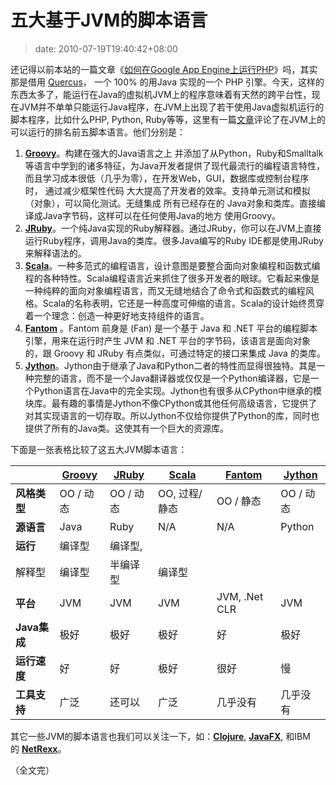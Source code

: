 # 五大基于JVM的脚本语言
>date: 2010-07-19T19:40:42+08:00


还记得以前本站的一篇文章《[如何在Google App Engine上运行PHP](https://coolshell.cn/articles/531.html)》吗，其实那是借用 [Quercus](http://www.caucho.com/resin-3.0/quercus/)， 一个 100% 的用Java 实现的一个 PHP 引擎。今天，这样的东西太多了，能运行在Java的虚拟机JVM上的程序意味着有天然的跨平台性，现在JVM并不单单只能运行Java程序，在JVM上出现了若干使用Java虚拟机运行的脚本程序，比如什么PHP, Python, Ruby等等，这里有一篇[文章](http://infoworld.com/d/developer-world/top-five-scripting-languages-the-jvm-855)评论了在JVM上的可以运行的排名前五脚本语言。他们分别是：


1. [**Groovy**](http://groovy.codehaus.org/)。构建在强大的Java语言之上 并添加了从Python，Ruby和Smalltalk等语言中学到的诸多特征，为Java开发者提供了现代最流行的编程语言特性，而且学习成本很低（几乎为零），在开发Web，GUI，数据库或控制台程序时， 通过减少框架性代码 大大提高了开发者的效率。支持单元测试和模拟（对象），可以简化测试。无缝集成 所有已经存在的 Java对象和类库。直接编译成Java字节码，这样可以在任何使用Java的地方 使用Groovy。
2. [**JRuby**](http://jruby.org/)。一个纯Java实现的Ruby解释器。通过JRuby，你可以在JVM上直接运行Ruby程序，调用Java的类库。很多Java编写的Ruby IDE都是使用JRuby来解释语法的。
3. [**Scala**](http://www.scala-lang.org/)。一种多范式的编程语言，设计意图是要整合面向对象编程和函数式编程的各种特性。Scala编程语言近来抓住了很多开发者的眼球。它看起来像是一种纯粹的面向对象编程语言，而又无缝地结合了命令式和函数式的编程风格。Scala的名称表明，它还是一种高度可伸缩的语言。Scala的设计始终贯穿着一个理念：创造一种更好地支持组件的语言。
4. [**Fantom**](http://fantom.org/) 。Fantom 前身是 (Fan) 是一个基于 Java 和 .NET 平台的编程脚本引擎，用来在运行时产生 JVM 和 .NET 平台的字节码，该语言是面向对象的，跟 Groovy 和 JRuby 有点类似，可通过特定的接口来集成 Java 的类库。
5. [**Jython**](http://www.jython.org/)。Jython由于继承了Java和Python二者的特性而显得很独特。其是一种完整的语言，而不是一个Java翻译器或仅仅是一个Python编译器，它是一个Python语言在Java中的完全实现。Jython也有很多从CPython中继承的模块库。最有趣的事情是Jython不像CPython或其他任何高级语言，它提供了对其实现语言的一切存取。所以Jython不仅给你提供了Python的库，同时也提供了所有的Java类。这使其有一个巨大的资源库。




下面是一张表格比较了这五大JVM脚本语言：





|  | [**Groovy**](http://groovy.codehaus.org/) | [**JRuby**](http://jruby.org/) | [**Scala**](http://www.scala-lang.org/) | [**Fantom**](http://fantom.org/) | [**Jython**](http://www.jython.org/) |
| --- | --- | --- | --- | --- | --- |
| **风格类型** | OO / 动态 | OO / 动态 | OO, 过程/ 静态 | OO / 静态 | OO / 动态 |
| **源语言** | Java | Ruby | N/A | N/A | Python |
| **运行** | 编译型 | 编译型,
解释型 | 编译型 | 半编译型 | 编译型 |
| **平台** | JVM | JVM | JVM | JVM, .Net CLR | JVM |
| **Java集成** | 极好 | 极好 | 极好 | 好 | 极好 |
| **运行速度** | 好 | 好 | 极好 | 很好 | 慢 |
| **工具支持** | 广泛 | 还可以 | 广泛 | 几乎没有 | 几乎没有 |


其它一些JVM的脚本语言也我们可以关注一下，如：[**Clojure**](http://clojure.org/), [**JavaFX**](http://javafx.com/), 和IBM的 [**NetRexx**](http://www.ibm.com/software/awdtools/netrexx/)。


（全文完）


